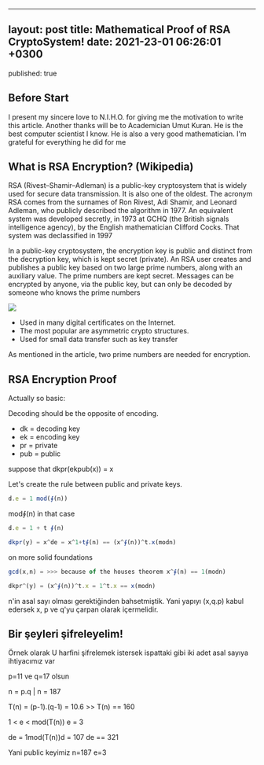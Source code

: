 
---
layout: post
title: Mathematical Proof of RSA CryptoSystem!
date:   2021-23-01 06:26:01 +0300
---

published: true
## [](#header-3)Before Start

I present my sincere love to N.I.H.O. for giving me the motivation to write this article. Another thanks will be to Academician Umut Kuran. He is the best computer scientist I know. He is also a very good mathematician. I'm grateful for everything he did for me

## [](#header-3)What is RSA Encryption? (Wikipedia)

RSA (Rivest–Shamir–Adleman) is a public-key cryptosystem that is widely used for secure data transmission. It is also one of the oldest. The acronym RSA comes from the surnames of Ron Rivest, Adi Shamir, and Leonard Adleman, who publicly described the algorithm in 1977. An equivalent system was developed secretly, in 1973 at GCHQ (the British signals intelligence agency), by the English mathematician Clifford Cocks. That system was declassified in 1997

In a public-key cryptosystem, the encryption key is public and distinct from the decryption key, which is kept secret (private). An RSA user creates and publishes a public key based on two large prime numbers, along with an auxiliary value. The prime numbers are kept secret. Messages can be encrypted by anyone, via the public key, but can only be decoded by someone who knows the prime numbers

![](https://hackernoon.com/hn-images/1*yNPjtfBw0UIXXiSBo6CfDw.png)

* Used in many digital certificates on the Internet.
* The most popular are asymmetric crypto structures.
* Used for small data transfer such as key transfer

As mentioned in the article, two prime numbers are needed for encryption.

## [](#header-3)RSA Encryption Proof

Actually so basic:

Decoding should be the opposite of encoding.

* dk  = decoding key
* ek  = encoding key
* pr  = private
* pub = public


suppose that dkpr(ekpub(x)) = x 

Let's create the rule between public and private keys.

```js
d.e = 1 mod(∮(n))
```
mod∮(n) in that case
```js
d.e = 1 + t ∮(n) 
```
```js
dkpr(y) = x^de = x^1+t∮(n) == (x^∮(n))^t.x(modn)
```
on more solid foundations

```js
gcd(x,n) = >>> because of the houses theorem x^∮(n) == 1(modn)
```
```js
dkpr^(y) = (x^∮(n))^t.x = 1^t.x == x(modn)
```

n'in asal sayı olması gerektiğinden bahsetmiştik. Yani yapıyı (x,q.p) kabul edersek x, p ve q'yu çarpan olarak içermelidir.


## [](#header-3)Bir şeyleri şifreleyelim!

Örnek olarak U harfini şifrelemek istersek ispattaki gibi iki adet asal sayıya ihtiyacımız var

p=11 ve q=17 olsun 

n = p.q  | n = 187

T(n) = (p-1).(q-1) = 10.6 >> T(n) == 160

1 < e < mod(T(n)) e = 3 

de = 1mod(T(n))d = 107 de == 321

Yani public keyimiz n=187 e=3
